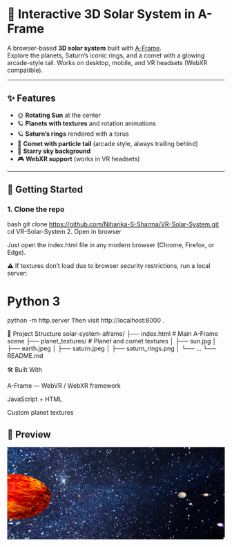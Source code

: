 # 🌌 Interactive 3D Solar System in A-Frame

A browser-based **3D solar system** built with [A-Frame](https://aframe.io).  
Explore the planets, Saturn’s iconic rings, and a comet with a glowing arcade-style tail. Works on desktop, mobile, and VR headsets (WebXR compatible).  

---

## ✨ Features

- 🌞 **Rotating Sun** at the center  
- 🪐 **Planets with textures** and rotation animations  
- 🪐 **Saturn’s rings** rendered with a torus  
- 💫 **Comet with particle tail** (arcade style, always trailing behind)  
- 🌌 **Starry sky background**  
- 🎮 **WebXR support** (works in VR headsets)  

---

## 🚀 Getting Started

### 1. Clone the repo
bash
git clone https://github.com/Niharika-S-Sharma/VR-Solar-System.git
cd VR-Solar-System
2. Open in browser

Just open the index.html file in any modern browser (Chrome, Firefox, or Edge).

⚠️ If textures don’t load due to browser security restrictions, run a local server:

# Python 3
python -m http.server
Then visit http://localhost:8000
.

📂 Project Structure
solar-system-aframe/
├── index.html              # Main A-Frame scene
├── planet_textures/        # Planet and comet textures
│   ├── sun.jpg
│   ├── earth.jpeg
│   ├── saturn.jpeg
│   ├── saturn_rings.png
│   └── ...
└── README.md

🛠️ Built With

A-Frame
 — WebVR / WebXR framework

JavaScript + HTML

Custom planet textures

## 📸 Preview

![Solar System Preview](https://github.com/Niharika-S-Sharma/VR-Solar-System/blob/main/assets/preview.png?raw=true)


